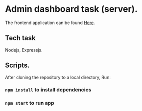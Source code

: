 # Admin dashboard task (server).

The frontend application can be found [Here](https://github.com/oyejideoyetunji/lendsqr-fe).

## Tech task

Nodejs, Expressjs.

## Scripts.

After cloning the repository to a local directory, Run:

### `npm install` to install dependencies

### `npm start` to run app


